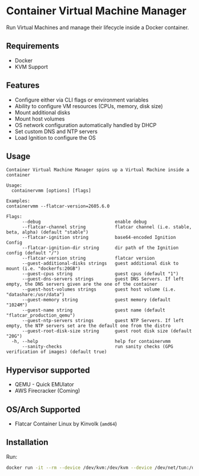 # Container Virtual Machine Manager

Run Virtual Machines and manage their lifecycle inside a Docker container.

## Requirements

* Docker
* KVM Support

## Features

- Configure either via CLI flags or environment variables
- Ability to configure VM resources (CPUs, memory, disk size)
- Mount additional disks
- Mount host volumes
- OS network configuration automatically handled by DHCP
- Set custom DNS and NTP servers
- Load Ignition to configure the OS

## Usage

```shell
Container Virtual Machine Manager spins up a Virtual Machine inside a container

Usage:
  containervmm [options] [flags]

Examples:
containervmm --flatcar-version=2605.6.0

Flags:
      --debug                            enable debug
      --flatcar-channel string           flatcar channel (i.e. stable, beta, alpha) (default "stable")
      --flatcar-ignition string          base64-encoded Ignition Config
      --flatcar-ignition-dir string      dir path of the Ignition config (default "/")
      --flatcar-version string           flatcar version
      --guest-additional-disks strings   guest additional disk to mount (i.e. "dockerfs:20GB")
      --guest-cpus string                guest cpus (default "1")
      --guest-dns-servers strings        guest DNS Servers. If left empty, the DNS servers given are the one of the container
      --guest-host-volumes strings       guest host volume (i.e. "datashare:/usr/data")
      --guest-memory string              guest memory (default "1024M")
      --guest-name string                guest name (default "flatcar_production_qemu")
      --guest-ntp-servers strings        guest NTP Servers. If left empty, the NTP servers set are the default one from the distro
      --guest-root-disk-size string      guest root disk size (default "20G")
  -h, --help                             help for containervmm
      --sanity-checks                    run sanity checks (GPG verification of images) (default true)
  ```

## Hypervisor supported

* QEMU - Quick EMUlator
* AWS Firecracker (Coming)

## OS/Arch Supported

- Flatcar Container Linux by Kinvolk (`amd64`)

## Installation

Run:

```sh
docker run -it --rm --device /dev/kvm:/dev/kvm --device /dev/net/tun:/dev/net/tun containervmm --flatcar-version=2605.6.0
```
